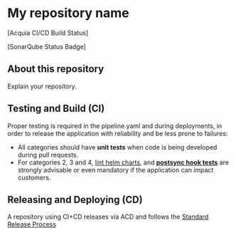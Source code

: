 # My repository name

[Acquia CI/CD Build Status]

[SonarQube Status Badge]

## About this repository

Explain your repository.

## Testing and Build (CI)

Proper testing is required in the pipeline.yaml and during deployments, in order to release
the application with reliability and be less prone to failures: 

- All categories should have **unit tests** when code is being developed during pull requests.
- For categories 2, 3 and 4, [lint helm charts](https://helm.sh/docs/helm/helm_lint), and [**postsync hook tests**](https://argo-cd.readthedocs.io/en/stable/user-guide/resource_hooks)
  are strongly advisable or even mandatory if the application can impact customers.

## Releasing and Deploying (CD)

A repository using CI+CD releases via ACD and follows the [Standard Release Process](https://github.com/acquia/acd/tree/master/docs/consumer_releases#standard-release-process)
